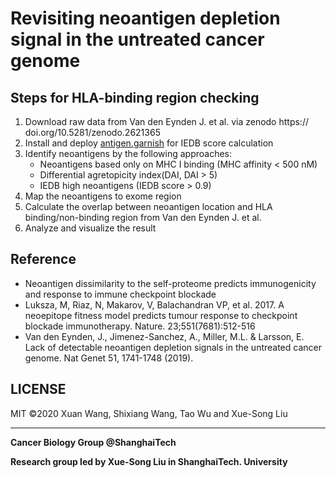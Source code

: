 # Revisiting neoantigen depletion signal in the untreated cancer genome


## Steps for HLA-binding region checking

1. Download raw data from Van den Eynden J. et al. via zenodo https:// doi.org/10.5281/zenodo.2621365
1. Install and deploy [antigen.garnish](https://github.com/immune-health/antigen.garnish) for IEDB score calculation
1. Identify neoantigens by the following approaches:
    -  Neoantigens based only on MHC I binding (MHC affinity < 500 nM)
    -  Differential agretopicity index(DAI, DAI > 5) 
    - IEDB high neoantigens (IEDB score > 0.9)
2. Map the neoantigens to exome region
3. Calculate the overlap between neoantigen location and HLA binding/non-binding region from Van den Eynden J. et al.
4. Analyze and visualize the result


## Reference 

- Neoantigen dissimilarity to the self-proteome predicts immunogenicity and response to immune checkpoint blockade
- Luksza, M, Riaz, N, Makarov, V, Balachandran VP, et al. 2017. A neoepitope fitness model predicts tumour response to checkpoint blockade immunotherapy. Nature. 23;551(7681):512-516
- Van den Eynden, J., Jimenez-Sanchez, A., Miller, M.L. & Larsson, E. Lack of detectable neoantigen depletion signals in the untreated cancer genome. Nat Genet 51, 1741-1748 (2019).

## LICENSE

MIT &copy;2020 Xuan Wang, Shixiang Wang, Tao Wu and Xue-Song Liu

***

**Cancer Biology Group @ShanghaiTech**

**Research group led by Xue-Song Liu in ShanghaiTech. University**
